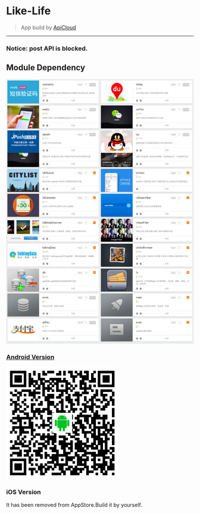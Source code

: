 # Like-Life
> App build by [ApiCloud](http://www.apicloud.com)

---
### Notice: post API is blocked.
## Module Dependency
![](./module-dependency.png "")

### [Android Version](http://sj.qq.com/myapp/detail.htm?apkName=com.clover.lailai)

![](./qrcode-android.png "")

### iOS Version
It has been removed from AppStore.Build it by yourself.




